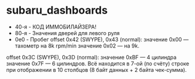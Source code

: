 # subaru_dashboards
- 40-я - КОД ИММОБИЛАЙЗЕРА!
- 80-я - Значения дверей для левого руля
- 0e0 - Пробег
offset 0x42 (SWYPE), 0x43 (normal):
значение 0x00 — тахометр на 8k rpm/min
значение 0x02 — на 9k.

offset 0x3C (SWYPE), 0x3D (normal):
значение 0xBF — 4 цилиндра
значение 0x7F — 6 цилиндров.
Всё находится в 7-ой (по счёту) строке при отображении в 10 столбцов (8 байт данных + 2 байта чек-сумма).
